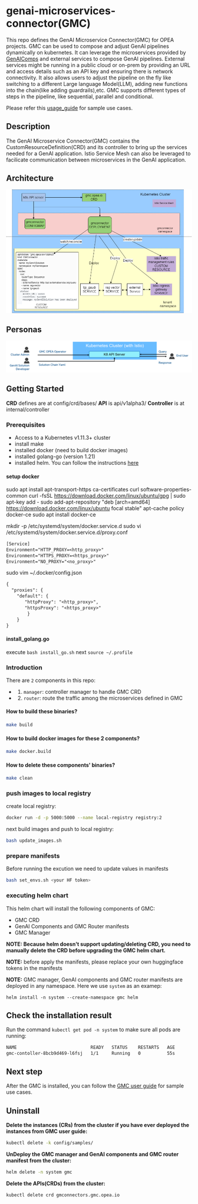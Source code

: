 # genai-microservices-connector(GMC)

This repo defines the GenAI Microservice Connector(GMC) for OPEA projects. GMC can be used to compose and adjust GenAI pipelines dynamically
on kubernetes. It can leverage the microservices provided by [GenAIComps](https://github.com/opea-project/GenAIComps) and external services to compose GenAI pipelines. External services might be running in a public cloud or on-prem by providing an URL and access details such as an API key and ensuring there is network connectivity. It also allows users to adjust the pipeline on the fly like switching to a different Large language Model(LLM), adding new functions into the chain(like adding guardrails),etc. GMC supports different types of steps in the pipeline, like sequential, parallel and conditional.

Please refer this [usage_guide](./usage_guide.md) for sample use cases.

## Description

The GenAI Microservice Connector(GMC) contains the CustomResourceDefinition(CRD) and its controller to bring up the services needed for a GenAI application.
Istio Service Mesh can also be leveraged to facilicate communication between microservices in the GenAI application.

## Architecture

![GMC Architecture](./architecture.png)

## Personas

![GMC Personas](./personas.png)

## Getting Started

**CRD** defines are at config/crd/bases/
**API** is api/v1alpha3/
**Controller** is at internal/controller

### Prerequisites

- Access to a Kubernetes v1.11.3+ cluster
- install make
- installed docker (need to build docker images)
- installed golang-go (version 1.21)
- installed helm. You can follow the instructions [here](https://helm.sh/docs/intro/install/)

#### setup docker

sudo apt install apt-transport-https ca-certificates curl software-properties-common
curl -fsSL https://download.docker.com/linux/ubuntu/gpg | sudo apt-key add -
sudo add-apt-repository "deb [arch=amd64] https://download.docker.com/linux/ubuntu focal stable"
apt-cache policy docker-ce
sudo apt install docker-ce

mkdir -p /etc/systemd/system/docker.service.d
sudo vi /etc/systemd/system/docker.service.d/proxy.conf

```
[Service]
Environment="HTTP_PROXY=<http_proxy>"
Environment="HTTPS_PROXY=<https_proxy>"
Environment="NO_PROXY="<no_proxy>"
```

sudo vim ~/.docker/config.json

```
{
  "proxies": {
    "default": {
       "httpProxy": "<http_proxy>",
       "httpsProxy": "<https_proxy>"
        }
    } 
}
```
#### install_golang.go
 
execute `bash install_go.sh` next `source ~/.profile`

### Introduction

There are `2` components in this repo:

- 1. `manager`: controller manager to handle GMC CRD
- 2. `router`: route the traffic among the microservices defined in GMC

#### How to build these binaries?

```sh
make build
```

#### How to build docker images for these 2 components?

```sh
make docker.build
```

#### How to delete these components' binaries?

```sh
make clean
```

### push images to local registry

create local registry:

```sh
docker run -d -p 5000:5000 --name local-registry registry:2
```

next build images and push to local registry:

```sh
bash update_images.sh
```

### prepare manifests

Before running the excution we need to update values in manifests 
```sh
bash set_envs.sh <your HF token>
```
### executing helm chart

This helm chart will install the following components of GMC:

- GMC CRD
- GenAI Components and GMC Router manifests
- GMC Manager

**NOTE: Because helm doesn't support updating/deleting CRD, you need to manually delete the CRD before upgrading the GMC helm chart.**

**NOTE:**
before apply the manifests, please replace your own huggingface tokens in the manifests

**NOTE:**
GMC manager, GenAI components and GMC router manifests are deployed in any namespace. Here we use `system` as an examep:

```console
helm install -n system --create-namespace gmc helm
```

## Check the installation result

Run the command `kubectl get pod -n system` to make sure all pods are running:

```
NAME                            READY   STATUS    RESTARTS   AGE
gmc-contoller-8bcb9d469-l6fsj   1/1     Running   0          55s
```

## Next step

After the GMC is installed, you can follow the [GMC user guide](../usage_guide.md) for sample use cases.

## Uninstall

**Delete the instances (CRs) from the cluster if you have ever deployed the instances from GMC user guide:**

```sh
kubectl delete -k config/samples/
```

**UnDeploy the GMC manager and GenAI components and GMC router manifest from the cluster:**

```sh
helm delete -n system gmc
```

**Delete the APIs(CRDs) from the cluster:**

```sh
kubectl delete crd gmconnectors.gmc.opea.io
```

